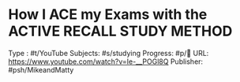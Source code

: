 # How I ACE my Exams with the ACTIVE RECALL STUDY METHOD
Type : #t/YouTube
Subjects: #s/studying 
Progress: #p/🔴 
URL: https://www.youtube.com/watch?v=Ie-__POGl8Q
Publisher: #psh/MikeandMatty
